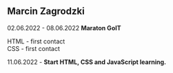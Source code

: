 ## Marcin Zagrodzki

02.06.2022 - 08.06.2022 **Maraton GoIT**

HTML - first contact\
CSS  - first contact

11.06.2022 - **Start HTML, CSS and JavaScript learning.**

